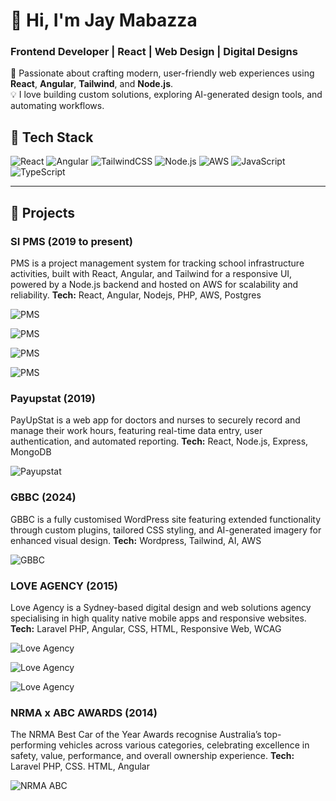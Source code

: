 # 👋 Hi, I'm Jay Mabazza  
### Frontend Developer | React | Web Design | Digital Designs

🚀 Passionate about crafting modern, user-friendly web experiences using **React**, **Angular**, **Tailwind**, and **Node.js**.  
💡 I love building custom solutions, exploring AI-generated design tools, and automating workflows.

## 🧩 Tech Stack
![React](https://img.shields.io/badge/React-20232A?style=for-the-badge&logo=react&logoColor=61DAFB)
![Angular](https://img.shields.io/badge/Angular-DD0031?style=for-the-badge&logo=angular&logoColor=white)
![TailwindCSS](https://img.shields.io/badge/TailwindCSS-38B2AC?style=for-the-badge&logo=tailwind-css&logoColor=white)
![Node.js](https://img.shields.io/badge/Node.js-43853D?style=for-the-badge&logo=node.js&logoColor=white)
![AWS](https://img.shields.io/badge/AWS-232F3E?style=for-the-badge&logo=amazonaws&logoColor=FF9900)
![JavaScript](https://img.shields.io/badge/JavaScript-F7DF1E?style=for-the-badge&logo=javascript&logoColor=black)
![TypeScript](https://img.shields.io/badge/TypeScript-007ACC?style=for-the-badge&logo=typescript&logoColor=white)

---
## 🧠 Projects

### SI PMS (2019 to present)
PMS is a project management system for tracking school infrastructure activities, built with React, Angular, and Tailwind for a responsive UI, powered by a Node.js backend and hosted on AWS for scalability and reliability.
**Tech:** React, Angular, Nodejs, PHP, AWS, Postgres 

![PMS](https://github.com/jaymabazza/mywork/blob/main/screens/PMS-MAIN-01.png?raw=true)

![PMS](https://github.com/jaymabazza/mywork/blob/main/screens/PMS-MAIN-02.png?raw=true)

![PMS](https://github.com/jaymabazza/mywork/blob/main/screens/PMS-MAIN-03.png?raw=true)

![PMS](https://github.com/jaymabazza/mywork/blob/main/screens/PMS-MAIN-04.png?raw=true)



### Payupstat (2019)
PayUpStat is a web app for doctors and nurses to securely record and manage their work hours, featuring real-time data entry, user authentication, and automated reporting.
**Tech:** React, Node.js, Express, MongoDB 

![Payupstat](https://github.com/jaymabazza/mywork/blob/main/screens/PS-MAIN-01.png?raw=true)



### GBBC (2024)
GBBC is a fully customised WordPress site featuring extended functionality through custom plugins, tailored CSS styling, and AI-generated imagery for enhanced visual design.
**Tech:** Wordpress, Tailwind, AI, AWS 

![GBBC](https://github.com/jaymabazza/mywork/blob/main/screens/GBBC-MAIN-02.png?raw=true)



### LOVE AGENCY (2015)
Love Agency is a Sydney-based digital design and web solutions agency specialising in high quality native mobile apps and responsive websites.
**Tech:** Laravel PHP, Angular, CSS, HTML, Responsive Web, WCAG 

![Love Agency](https://github.com/jaymabazza/mywork/blob/main/screens/LA-MAIN-01.png?raw=true)

![Love Agency](https://github.com/jaymabazza/mywork/blob/main/screens/LA-MAIN-02.png?raw=true)

![Love Agency](https://github.com/jaymabazza/mywork/blob/main/screens/LA-MAIN-03.png?raw=true)


### NRMA x ABC AWARDS (2014)
The NRMA Best Car of the Year Awards recognise Australia’s top-performing vehicles across various categories, celebrating excellence in safety, value, performance, and overall ownership experience.
**Tech:** Laravel PHP, CSS. HTML, Angular

![NRMA ABC](https://github.com/jaymabazza/mywork/blob/main/screens/NRMA-ABC-01.png?raw=true)





